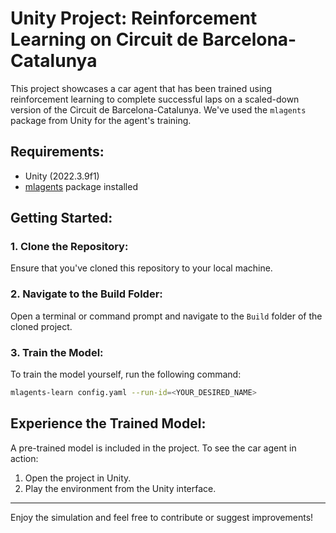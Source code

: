 # Unity Project: Reinforcement Learning on Circuit de Barcelona-Catalunya

This project showcases a car agent that has been trained using reinforcement learning to complete successful laps on a scaled-down version of the Circuit de Barcelona-Catalunya. We've used the `mlagents` package from Unity for the agent's training.

## Requirements:

- Unity (2022.3.9f1)
- [mlagents](https://github.com/Unity-Technologies/ml-agents) package installed

## Getting Started:

### 1. Clone the Repository:

Ensure that you've cloned this repository to your local machine.

### 2. Navigate to the Build Folder:

Open a terminal or command prompt and navigate to the `Build` folder of the cloned project.

### 3. Train the Model:

To train the model yourself, run the following command:  


```bash
mlagents-learn config.yaml --run-id=<YOUR_DESIRED_NAME>
```

## Experience the Trained Model:

A pre-trained model is included in the project. To see the car agent in action:

1. Open the project in Unity.
2. Play the environment from the Unity interface.

---

Enjoy the simulation and feel free to contribute or suggest improvements!
